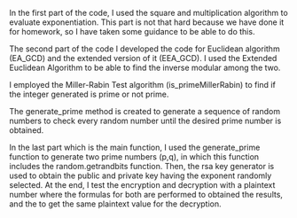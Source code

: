 In the first part of the code, I used the square and multiplication algorithm to evaluate exponentiation. This part is not that hard because we have done it for homework, so I have taken some guidance to be able to do this.

The second part of the code I developed the code for Euclidean algorithm (EA_GCD) and the extended version of it (EEA_GCD). I used the Extended Euclidean Algorithm to be able to find the inverse modular among the two.

I employed the Miller-Rabin Test algorithm (is_primeMillerRabin) to find if the integer generated is prime or not prime.

The generate_prime method is created to generate a sequence of random numbers to check every random number until the desired prime number is obtained.

In the last part which is the main function, I used the generate_prime function to generate two prime numbers (p,q), in which this function includes  the random.getrandbits function. Then, the rsa key generator is used to obtain the public and private key having the exponent randomly selected. At the end, I test the encryption and decryption with a plaintext number where the formulas for both are performed to obtained the results, and the to get the same plaintext value for the decryption.
